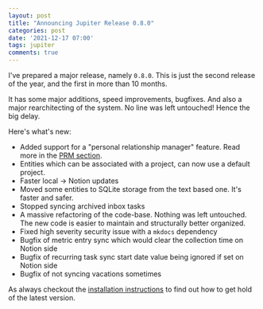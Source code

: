 ```yaml
---
layout: post
title: "Announcing Jupiter Release 0.8.0"
categories: post
date: '2021-12-17 07:00'
tags: jupiter
comments: true
---
```

I've prepared a major release, namely `0.8.0`. This is just the second release of the year, and the first in
more than 10 months.

It has some major additions, speed improvements, bugfixes. And also a major rearchitecting of the system. No
line was left untouched! Hence the big delay.

Here's what's new:
* Added support for a "personal relationship manager" feature. Read more in the [PRM section](https://jupiter-goals.readthedocs.io/en/stable/concepts/prm/).
* Entities which can be associated with a project, can now use a default project.
* Faster local -> Notion updates
* Moved some entities to SQLite storage from the text based one. It's faster and safer.
* Stopped syncing archived inbox tasks
* A massive refactoring of the code-base. Nothing was left untouched. The new code is
  easier to maintain and structurally better organized.
* Fixed high severity security issue with a `mkdocs` dependency
* Bugfix of metric entry sync which would clear the collection time on Notion side
* Bugfix of recurring task sync start date value being ignored if set on Notion side
* Bugfix of not syncing vacations sometimes


As always checkout the [installation instructions](https://jupiter-goals.readthedocs.io/en/stable/install/) to find
out how to get hold of the latest version.
